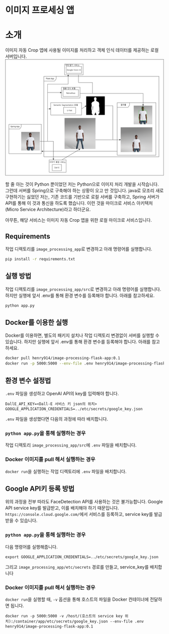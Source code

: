 # 이미지 프로세싱 앱
# 소개
이미지 자동 Crop 앱에 사용될 이미지를 처리하고 객체 인식 데이터를 제공하는 로컬 서버입니다.
![Flask App 모식도](./docs/images/flask.png)

할 줄 아는 것이 Python 뿐이었던 저는 Python으로 이미지 처리 개발을 시작습니다. 그런데 서버를 Spring으로 구축해야 하는 상황이 오고 만 것입니다. java로 모조리 새로 구현하기는 싫었던 저는, 기존 코드를 기반으로 로컬 서버를 구축하고, Spring 서버가 API를 통해 이 것과 통신을 하도록 했습니다. 이런 것을 마이크로 서비스 아키텍처(Micro Service Architecture)라고 하더군요.  

아무튼, 해당 서비스는 이미지 자동 Crop 앱을 위한 로컬 마이크로 서비스입니다.

## Requirements
작업 디렉토리를 `image_processing_app`로 변경하고 아래 명령어를 실행합니다. 
```bash
pip install -r requirements.txt
```
## 실행 방법
작업 디렉토리를 `image_processing_app/src`로 변경하고 아래 명령어를 실행합니다. 하지만 실행에 앞서 .env를 통해 환경 변수를 등록해야 합니다. 아래를 참고하세요.
```Bash
python app.py
```
## Docker를 이용한 실행
Docker를 이용하면, 별도의 패키지 설치나 작업 디렉토리 변경없이 서버를 실행할 수 있습니다. 하지만 실행에 앞서 .env를 통해 환경 변수를 등록해야 합니다. 아래를 참고하세요.
```bash
docker pull henry914/image-processing-flask-app:0.1
docker run -p 5000:5000 --env-file .env henry914/image-processing-flask-app:0.1
```

## 환경 변수 설정법
`.env` 파일을 생성하고 OpenAI API의 key를 입력해야 합니다.
```
DallE_API_KEY=<Dall-E 서비스 키 json의 위치>
GOOGLE_APPLICATION_CREDENTIALS=../etc/secrets/google_key.json
```
`.env` 파일을 생성했다면 다음의 과정에 따라 배치합니다.
### `python app.py`을 통해 실행하는 경우
작업 디렉토리 `image_processing_app/src`에 `.env` 파일을 배치합니다.
### Docker 이미지를 pull 해서 실행하는 경우
`docker run`을 실행하는 작업 디렉토리에 `.env` 파일을 배치합니다.

## Google API키 등록 방법
위의 과정을 전부 따라도 FaceDetection API를 사용하는 것은 불가능합니다. Google API service key를 발급받고, 이를 배치해야 하기 때문입니다. `https://console.cloud.google.com/`에서 서비스를 등록하고, service key를 발급받을 수 있습니다.
### `python app.py`을 통해 실행하는 경우
다음 명령어를 실행해줍니다.
```
export GOOGLE_APPLICATION_CREDENTIALS=../etc/secrets/google_key.json
```
그리고 `image_processing_app/etc/secrets` 경로를 만들고, service_key를 배치합니다
### Docker 이미지를 pull 해서 실행하는 경우
`docker run`을 실행할 때, `-v` 옵션을 통해 호스트의 파일을 Docker 컨테이너에 전달하면 됩니다.
```
docker run -p 5000:5000 -v /host/(호스트의 service key 위치):/container/app/etc/secrets/google_key.json --env-file .env henry914/image-processing-flask-app:0.1
```